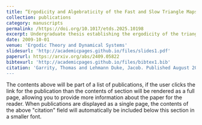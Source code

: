 ```yaml
---
title: “Ergodicity and Algebraticity of the Fast and Slow Triangle Maps”
collection: publications
category: manuscripts
permalink: /https://doi.org/10.1017/etds.2025.10198
excerpt: Undergraduate thesis establishing the ergodicity of the triangle map
date: 2009-10-01
venue: 'Ergodic Theory and Dynamical Systems'
slidesurl: 'http://academicpages.github.io/files/slides1.pdf'
paperurl: https://arxiv.org/abs/2409.05822
bibtexurl: 'http://academicpages.github.io/files/bibtex1.bib'
citation: 'Garrity, Thomas and Lehmann Duke, Jacob. Published August 2025 in “Ergodic Theory and Dynamical Systems.” 
---
```

The contents above will be part of a list of publications, if the user clicks the link for the publication than the contents of section will be rendered as a full page, allowing you to provide more information about the paper for the reader. When publications are displayed as a single page, the contents of the above "citation" field will automatically be included below this section in a smaller font.
